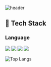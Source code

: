![header](https://capsule-render.vercel.app/api?type=waving&color=gradient&height=300&section=header&text=Hello%20I'm%20glace158)
## 🧱 Tech Stack
### Language
<!--Python-->
<img src="https://img.shields.io/badge/c-A8B9CC?style=flat-square&logo=c&logoColor=white"/>
<img src="https://img.shields.io/badge/cplusplus-00599C?style=flat-square&logo=cplusplus&logoColor=white"/>
<!--C/C++-->
<img src="https://img.shields.io/badge/JavaScript-F7DF1E?style=flat-square&logo=JavaScript&logoColor=white"/>
<!--JavaScript-->
<img src="https://img.shields.io/badge/JavaScript-F7DF1E?style=flat-square&logo=JavaScript&logoColor=white"/>

![Top Langs](https://github-readme-stats.vercel.app/api/top-langs/?username=glace158&layout=compact)
<!--
**glace158/glace158** is a ✨ _special_ ✨ repository because its `README.md` (this file) appears on your GitHub profile.

Here are some ideas to get you started:

- 🔭 I’m currently working on ...
- 🌱 I’m currently learning ...
- 👯 I’m looking to collaborate on ...
- 🤔 I’m looking for help with ...
- 💬 Ask me about ...
- 📫 How to reach me: ...
- 😄 Pronouns: ...
- ⚡ Fun fact: ...
-->
